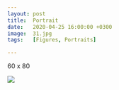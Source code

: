 ```yaml
---
layout: post
title:  Portrait
date:   2020-04-25 16:00:00 +0300
image:  31.jpg
tags:   [Figures, Portraits]

---
```


60 x 80                                                                         

![]({{site.baseurl}}/img/31.jpg)

